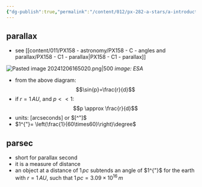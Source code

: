```yaml
---
{"dg-publish":true,"permalink":"/content/012/px-282-a-stars/a-introduction/px-282-a4-parallax-and-parsecs/","created":"2024-11-25T10:50:32.000+00:00","updated":"2024-12-06T16:50:45.109+00:00"}
---
```


## parallax
- see [[content/011/PX158 - astronomy/PX158 - C - angles and parallax/PX158 - C1 - parallax\|PX158 - C1 - parallax]]

![Pasted image 20241206165020.png|500](/img/user/pics/Pasted%20image%2020241206165020.png)
*image: ESA*

- from the above diagram: 
$$\sin{p}=\frac{r}{d}$$
- if $r=1\,AU$, and $p<<1:$ 
$$p \approx \frac{r}{d}$$
- units: $[\text{arcseconds}]$ or $[^"]$
- $1^{"}= \left(\frac{1}{60\times60}\right)\degree$
## parsec
- short for parallax second
- it is a measure of distance
- an object at a distance of $1\,pc$ subtends an angle of $1^{"}$ for the earth with $r=1\,AU$, such that $1\,pc=3.09\times10^{16}\,m$
